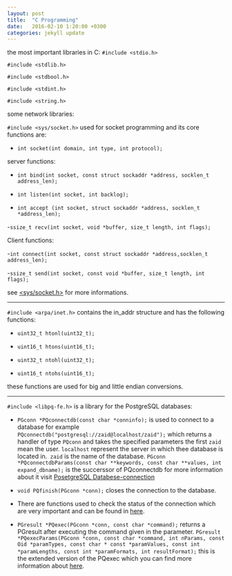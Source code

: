 ```yaml
---
layout: post
title:  "C Programming"
date:   2016-02-10 1:20:00 +0300
categories: jekyll update
---
```

the most important libraries in C:
```#include <stdio.h>```

```#include <stdlib.h>```

```#include <stdbool.h>```

```#include <stdint.h>```

```#include <string.h>```

some network libraries:

```#include <sys/socket.h>``` used for socket programming and its core functions are:

- ```int socket(int domain, int type, int protocol);```

server functions:

- ```int bind(int socket, const struct sockaddr *address, socklen_t address_len);```

- ```int listen(int socket, int backlog);```

- ```int accept (int socket, struct sockaddr *address, socklen_t *address_len);```

-```ssize_t recv(int socket, void *buffer, size_t length, int flags);```

Client functions:

-```int connect(int socket, const struct sockaddr *address,socklen_t address_len);```

-```ssize_t send(int socket, const void *buffer, size_t length, int flags);```

see [<sys/socket.h>][<sys/socket.h>] for more informations.

--------------------------------------------------------------------------------------------

```#include <arpa/inet.h>``` contains the in_addr structure and has the following functions:

- ```uint32_t htonl(uint32_t);```

- ```uint16_t htons(uint16_t);```

- ```uint32_t ntohl(uint32_t);```

- ```uint16_t ntohs(uint16_t);```

these functions are used for big and little endian conversions.

--------------------------------------------------------------------------------------------

```#include <libpq-fe.h>``` is a library for the PostgreSQL databases:

- ```PGconn *PQconnectdb(const char *conninfo);``` is used to connect to a database for example ```PQconnectdb("postgresql://zaid@localhost/zaid");``` which returns a handler of type ```PQconn``` and takes the specified parameters the first ```zaid``` mean the user. ```localhost``` represent the server in which thee database is located in.``` zaid``` is the name of the database. ```PGconn *PQconnectdbParams(const char **keywords, const char **values, int expand_dbname);``` is the succerssor of PQconnectdb for more information about it visit [PosetgreSQL Databese-connection][PosetgreSQL Databese-connection]


- ```void PQfinish(PGconn *conn);``` closes the connection to the database.

- There are functions used to check the status of the connection which are very important and can be found in [here][PostgreSQL conn status].

- ```PGresult *PQexec(PGconn *conn, const char *command);``` returns a PGresult after executing the command given in the parameter. ```PGresult *PQexecParams(PGconn *conn,
                       const char *command,
                       int nParams,
                       const Oid *paramTypes,
                       const char * const *paramValues,
                       const int *paramLengths,
                       const int *paramFormats,
                       int resultFormat);``` this is the extended version of the PQexec which you can find more information about [here][PQexecParams].


[<sys/socket.h>]: http://pubs.opengroup.org/onlinepubs/7908799/xns/syssocket.h.html
[PosetgreSQL Databese-connection]: http://www.postgresql.org/docs/9.1/static/libpq-connect.html
[PostgreSQL conn status]: http://www.postgresql.org/docs/9.1/static/libpq-status.html
[PQexecParams]: http://www.postgresql.org/docs/9.1/static/libpq-exec.html
